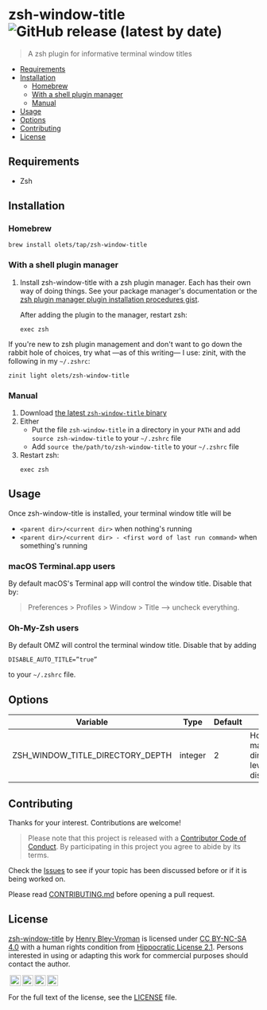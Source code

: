 # zsh-window-title ![GitHub release (latest by date)](https://img.shields.io/github/v/release/olets/zsh-window-title)

> A zsh plugin for informative terminal window titles

<!-- TOC -->
- [Requirements](#requirements)
- [Installation](#installation)
    - [Homebrew](#homebrew)
    - [With a shell plugin manager](#with-a-shell-plugin-manager)
    - [Manual](#manual)
- [Usage](#usage)
- [Options](#options)
- [Contributing](#contributing)
- [License](#License)

## Requirements

- Zsh

## Installation

### Homebrew

```shell
brew install olets/tap/zsh-window-title
```

### With a shell plugin manager

1. Install zsh-window-title with a zsh plugin manager. Each has their own way of doing things. See your package manager's documentation or the [zsh plugin manager plugin installation procedures gist](https://gist.github.com/olets/06009589d7887617e061481e22cf5a4a).

    After adding the plugin to the manager, restart zsh:

    ```shell
    exec zsh
    ```
    
If you're new to zsh plugin management and don't want to go down the rabbit hole of choices, try what —as of this writing— I use: zinit, with the following in my `~/.zshrc`:

```shell
zinit light olets/zsh-window-title
```

### Manual

1. Download [the latest `zsh-window-title` binary](https://github.com/olets/zsh-window-title/releases/latest)
1. Either
    - Put the file `zsh-window-title` in a directory in your `PATH` and add `source zsh-window-title` to your `~/.zshrc` file
    - Add `source the/path/to/zsh-window-title` to your `~/.zshrc` file
1. Restart zsh:
    ```shell
    exec zsh
    ```

## Usage

Once zsh-window-title is installed, your terminal window title will be

- `<parent dir>/<current dir>` when nothing's running
- `<parent dir>/<current dir> - <first word of last run command>` when something's running

### macOS Terminal.app users

By default macOS's Terminal app will control the window title. Disable that by:

> Preferences > Profiles > Window > Title --> uncheck everything.

### Oh-My-Zsh users

By default OMZ will control the terminal window title. Disable that by adding

```shell
DISABLE_AUTO_TITLE=”true”
```

to your `~/.zshrc` file.

## Options

Variable | Type | Default | Use
---|---|---|---
ZSH_WINDOW_TITLE_DIRECTORY_DEPTH | integer | 2 | How many directory levels to display

## Contributing

Thanks for your interest. Contributions are welcome!

> Please note that this project is released with a [Contributor Code of Conduct](CODE_OF_CONDUCT.md). By participating in this project you agree to abide by its terms.

Check the [Issues](https://github.com/olets/zsh-window-title/issues) to see if your topic has been discussed before or if it is being worked on.

Please read [CONTRIBUTING.md](CONTRIBUTING.md) before opening a pull request.

## License

<p xmlns:dct="http://purl.org/dc/terms/" xmlns:cc="http://creativecommons.org/ns#" class="license-text"><a rel="cc:attributionURL" property="dct:title" href="https://www.github.com/olets/zsh-window-title">zsh-window-title</a> by <a rel="cc:attributionURL dct:creator" property="cc:attributionName" href="https://www.github.com/olets">Henry Bley-Vroman</a> is licensed under <a rel="license" href="https://creativecommons.org/licenses/by-nc-sa/4.0">CC BY-NC-SA 4.0</a> with a human rights condition from <a href="https://firstdonoharm.dev/version/2/1/license.html">Hippocratic License 2.1</a>. Persons interested in using or adapting this work for commercial purposes should contact the author.</p>

<img style="height:22px!important;margin-left:3px;vertical-align:text-bottom;" src="https://mirrors.creativecommons.org/presskit/icons/cc.svg?ref=chooser-v1" /><img style="height:22px!important;margin-left:3px;vertical-align:text-bottom;" src="https://mirrors.creativecommons.org/presskit/icons/by.svg?ref=chooser-v1" /><img style="height:22px!important;margin-left:3px;vertical-align:text-bottom;" src="https://mirrors.creativecommons.org/presskit/icons/nc.svg?ref=chooser-v1" /><img style="height:22px!important;margin-left:3px;vertical-align:text-bottom;" src="https://mirrors.creativecommons.org/presskit/icons/sa.svg?ref=chooser-v1" />

For the full text of the license, see the [LICENSE](LICENSE) file.
